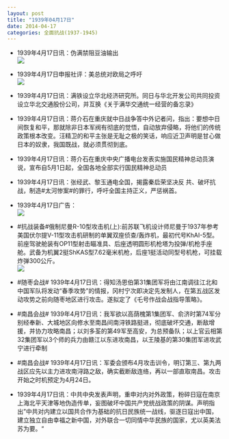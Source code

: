 ```yaml
---
layout: post
title: "1939年04月17日"
date: 2014-04-17
categories: 全面抗战(1937-1945)
---
```


<meta name="referrer" content="no-referrer" />

- 1939年4月17日讯：伪满禁阻豆油输出 <br/><img src="https://ww3.sinaimg.cn/large/aca367d8jw1efiy0mjgksj207x05hmxt.jpg" />

- 1939年4月17日申报社评：美总统对欧局之呼吁 <br/><img src="https://ww1.sinaimg.cn/large/aca367d8jw1efiwdyg51mj20rn0xeqoq.jpg" />

- 1939年4月17日讯：满铁设立华北经济研究所。同日与华北开发公司共同投资设立华北交通股份公司，并互换《关于满华交通统一经营的备忘录》 

- 1939年4月17日讯：蒋介石在重庆就中日战争答中外记者问，指出：要想中日间恢复和平，那就除非日本军阀有彻底的觉悟，自动放弃侵略，将他们的传统政策根本改变。汪精卫的和平主张是无耻之极的笑话，响应近卫声明是甘心做日本的奴隶，我国既战，就必须贯彻到底。 

- 1939年4月17日讯：蒋介石在重庆中央广播电台发表实施国民精神总动员演说，宣布自5月1日起，全国各地全部实行国民精神总动员 

- 1939年4月17日讯：张经武、黎玉通电全国，揭露秦启荣坚决反 共、破坏抗战，制造#太河惨案#的罪行，呼吁全国主持正义，严惩祸首。 

- 1939年4月17日广告： <br/><img src="https://ww2.sinaimg.cn/large/aca367d8jw1efieyd29oyj20hy0h1gpz.jpg" />

- #抗战装备#俄制尼曼R-10型攻击机(上):前苏联飞机设计师尼曼于1937年参考美国伏尔提V-11型攻击机研制的单翼双座侦查/轰炸机，最初代号KhAI-5型。前座驾驶舱装有OP11型射击瞄准具、后座透明圆形机枪塔为投弹/机枪手座舱。武备为机翼2挺ShKAS型7.62毫米机枪，后座1挺活动同型号机枪，可挂载炸弹300公斤。 <br/><img src="https://ww1.sinaimg.cn/large/aca367d8jw1eficx3co16j20cc0hrdi6.jpg" />

- #随枣会战# 1939年4月17日讯：得知汤恩伯第31集团军将由江南调往江北和中国军队将发动“春季攻势”的情报，冈村宁次即决定先发制人，在第五战区发动攻势之前向随枣地区进行攻击。遂拟定了《乇号作战会战指导策略》。 

- #南昌会战# 1939年4月17日讯：我军欲以高荫槐第1集团军、俞济时第74军分别经奉新、大城地区向修水至南昌间南浔铁路挺进，彻底破坏交通，断敌增援，并协力攻略南昌；以刘多荃的第49军至高安，为总预备队；以上官云相第32集团军以3个师的兵力由赣江以东进攻南昌，以王陵基的第30集团军进攻武宁进行牵制 

- #南昌会战# 1939年4月17日讯：军委会颁布4月攻击训令，明订第三、第九两战区应先以主力进攻南浔路之敌，确实截断敌连络，再以一部直取南昌。攻击开始之时机预定为4月24日。 

- 1939年4月17日讯：中共中央发表声明，重申对内对外政策，粉碎日寇在南京上海北平天津等地伪造传单，妄图破坏中国共产党统战政策的阴谋。声明指出”中共对内建立以国共合作为基础的抗日民族统一战线，驱逐日寇出中国，建立独立自由幸福之新中国，对外联合一切同情中华民族的国家，尤以英美法苏为要。“ 

